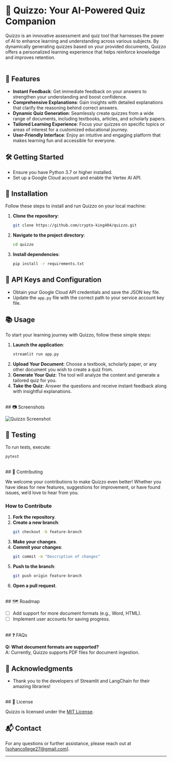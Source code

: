 # 🎉 Quizzo: Your AI-Powered Quiz Companion

Quizzo is an innovative assessment and quiz tool that harnesses the power of AI to enhance learning and understanding across various subjects. By dynamically generating quizzes based on your provided documents, Quizzo offers a personalized learning experience that helps reinforce knowledge and improves retention.
<br><br>
## 🚀 Features

- **Instant Feedback**: Get immediate feedback on your answers to strengthen your understanding and boost confidence.
- **Comprehensive Explanations**: Gain insights with detailed explanations that clarify the reasoning behind correct answers.
- **Dynamic Quiz Generation**: Seamlessly create quizzes from a wide range of documents, including textbooks, articles, and scholarly papers.
- **Tailored Learning Experience**: Focus your quizzes on specific topics or areas of interest for a customized educational journey.
- **User-Friendly Interface**: Enjoy an intuitive and engaging platform that makes learning fun and accessible for everyone.


## 🛠️ Getting Started

- Ensure you have Python 3.7 or higher installed.
- Set up a Google Cloud account and enable the Vertex AI API.

## 🔧 Installation

Follow these steps to install and run Quizzo on your local machine:

1. **Clone the repository**:
    ```bash
    git clone https://github.com/crypto-king404/quizzo.git
    ```
2. **Navigate to the project directory**:
    ```bash
    cd quizzo
    ```
3. **Install dependencies**:
    ```bash
    pip install -r requirements.txt
    ```

## 🔑 API Keys and Configuration

- Obtain your Google Cloud API credentials and save the JSON key file.
- Update the `app.py` file with the correct path to your service account key file.<br>

## 📚 Usage

To start your learning journey with Quizzo, follow these simple steps:

1. **Launch the application**:
    ```bash
    streamlit run app.py
    ```
2. **Upload Your Document**: Choose a textbook, scholarly paper, or any other document you wish to create a quiz from.
3. **Generate Your Quiz**: The tool will analyze the content and generate a tailored quiz for you.
4. **Take the Quiz**: Answer the questions and receive instant feedback along with insightful explanations.
<br>
## 📷 Screenshots

![Quizzo Screenshot](path/to/screenshot.png)
<br>
## 🧪 Testing

To run tests, execute:
```bash
pytest
```
<br>
## 🤝 Contributing

We welcome your contributions to make Quizzo even better! Whether you have ideas for new features, suggestions for improvement, or have found issues, we’d love to hear from you.
<br>
### How to Contribute

1. **Fork the repository**.
2. **Create a new branch**:
    ```bash
    git checkout -b feature-branch
    ```
3. **Make your changes**.
4. **Commit your changes**:
    ```bash
    git commit -m "Description of changes"
    ```
5. **Push to the branch**:
    ```bash
    git push origin feature-branch
    ```
6. **Open a pull request**.
<br>
## 🗺️ Roadmap

- [ ] Add support for more document formats (e.g., Word, HTML).
- [ ] Implement user accounts for saving progress.
<br>
## ❓ FAQs

**Q: What document formats are supported?**  
A: Currently, Quizzo supports PDF files for document ingestion.
<br>
## 🙏 Acknowledgments

- Thank you to the developers of Streamlit and LangChain for their amazing libraries!
<br>
## 📄 License

Quizzo is licensed under the [MIT License](LICENSE).

## 📬 Contact

For any questions or further assistance, please reach out at [sohancollege27@gmail.com].

---
